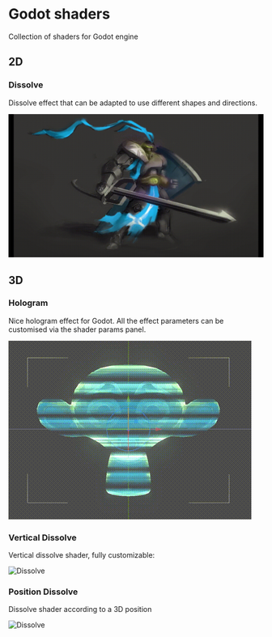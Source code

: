 # Godot shaders

Collection of shaders for Godot engine

## 2D

### Dissolve

Dissolve effect that can be adapted to use different shapes and directions.

![Dissolve](https://raw.githubusercontent.com/ceceppa/godot-shaders-gifs/main/2D/dissolve.gif)

## 3D

### Hologram

Nice hologram effect for Godot. All the effect parameters can be customised via the shader params panel.

![Dissolve](https://raw.githubusercontent.com/ceceppa/godot-shaders-gifs/main/3D/hologram.gif)

### Vertical Dissolve

Vertical dissolve shader, fully customizable:

![Dissolve](https://raw.githubusercontent.com/ceceppa/godot-shaders-gifs/main/3D/vertical%20dissolve.gif)

### Position Dissolve

Dissolve shader according to a 3D position

![Dissolve](https://raw.githubusercontent.com/ceceppa/godot-shaders-gifs/main/3D/dissolve.gif)
